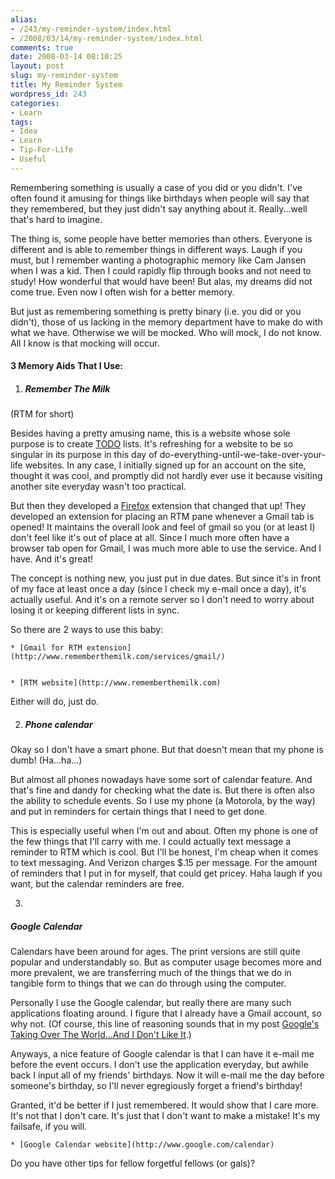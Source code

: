 ```yaml
---
alias:
- /243/my-reminder-system/index.html
- /2008/03/14/my-reminder-system/index.html
comments: true
date: 2008-03-14 08:10:25
layout: post
slug: my-reminder-system
title: My Reminder System
wordpress_id: 243
categories:
- Learn
tags:
- Idea
- Learn
- Tip-For-Life
- Useful
---
```


Remembering something is usually a case of you did or you didn't.  I've often found it amusing for things like birthdays when people will say that they remembered, but they just didn't say anything about it.  Really...well that's hard to imagine.

The thing is, some people have better memories than others.  Everyone is different and is able to remember things in different ways.  Laugh if you must, but I remember wanting a photographic memory like Cam Jansen when I was a kid.  Then I could rapidly flip through books and not need to study!  How wonderful that would have been!  But alas, my dreams did not come true.  Even now I often wish for a better memory.  

But just as remembering something is pretty binary (i.e. you did or you didn't), those of us lacking in the memory department have to make do with what we have.  Otherwise we will be mocked.  Who will mock, I do not know.  All I know is that mocking will occur.



#### 3 Memory Aids That I Use:






  1. ##### Remember The Milk

(RTM for short)

Besides having a pretty amusing name, this is a website whose sole purpose is to create [TODO](http://en.wikipedia.org/wiki/Comment_%28computer_programming%29#Tags) lists.  It's refreshing for a website to be so singular in its purpose in this day of do-everything-until-we-take-over-your-life websites.  In any case, I initially signed up for an account on the site, thought it was cool, and promptly did not hardly ever use it because visiting another site everyday wasn't too practical.

But then they developed a [Firefox](http://www.mozilla.org/firefox) extension that changed that up!  They developed an extension for placing an RTM pane whenever a Gmail tab is opened!  It maintains the overall look and feel of gmail so you (or at least I) don't feel like it's out of place at all.  Since I much more often have a browser tab open for Gmail, I was much more able to use the service.  And I have.  And it's great!

The concept is nothing new, you just put in due dates.  But since it's in front of my face at least once a day (since I check my e-mail once a day), it's actually useful.  And it's on a remote server so I don't need to worry about losing it or keeping different lists in sync.

So there are 2 ways to use this baby:


    * [Gmail for RTM extension](http://www.rememberthemilk.com/services/gmail/)


    * [RTM website](http://www.rememberthemilk.com)



Either will do, just do.

  2. ##### Phone calendar


Okay so I don't have a smart phone.  But that doesn't mean that my phone is dumb!  (Ha...ha...)

But almost all phones nowadays have some sort of calendar feature.  And that's fine and dandy for checking what the date is.  But there is often also the ability to schedule events.  So I use my phone (a Motorola, by the way) and put in reminders for certain things that I need to get done.

This is especially useful when I'm out and about.  Often my phone is one of the few things that I'll carry with me.  I could actually text message a reminder to RTM which is cool.  But I'll be honest, I'm cheap when it comes to text messaging.  And Verizon charges $.15 per message.  For the amount of reminders that I put in for myself, that could get pricey.  Haha laugh if you want, but the calendar reminders are free.



  3. 


##### Google Calendar


Calendars have been around for ages.  The print versions are still quite popular and understandably so.  But as computer usage becomes more and more prevalent, we are transferring much of the things that we do in tangible form to things that we can do through using the computer.

Personally I use the Google calendar, but really there are many such applications floating around.  I figure that I already have a Gmail account, so why not.  (Of course, this line of reasoning sounds that in my post [Google's Taking Over The World...And I Don't Like It](http://www.goingthewongway.com/2007/10/22/googles-taking-over-the-worldand-i-dont-like-it/).)

Anyways, a nice feature of Google calendar is that I can have it e-mail me before the event occurs.  I don't use the application everyday, but awhile back I input all of my friends' birthdays.  Now it will e-mail me the day before someone's birthday, so I'll never egregiously forget a friend's birthday!  

Granted, it'd be better if I just remembered.  It would show that I care more.  It's not that I don't care.  It's just that I don't want to make a mistake!  It's my failsafe, if you will.


    * [Google Calendar website](http://www.google.com/calendar)





Do you have other tips for fellow forgetful fellows (or gals)?

